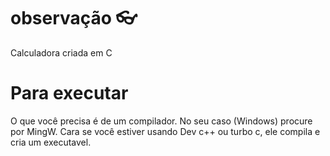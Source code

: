 # observação 👓
Calculadora criada em C

# Para executar

O que você precisa é de um compilador. No seu caso (Windows) procure por MingW. Cara se você estiver usando Dev c++ ou turbo c, ele compila e cria um executavel.
